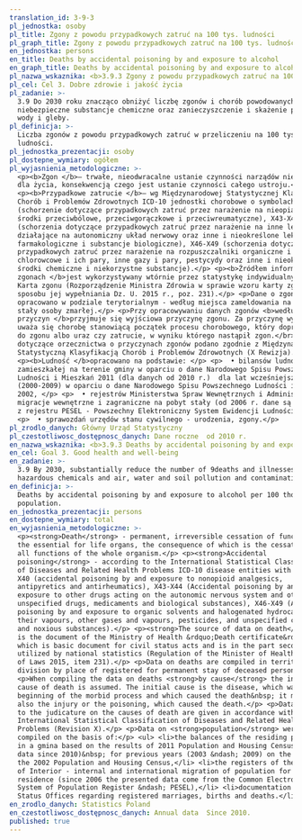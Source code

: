 ```yaml
---
translation_id: 3-9-3
pl_jednostka: osoby
pl_title: Zgony z powodu przypadkowych zatruć na 100 tys. ludności
pl_graph_title: Zgony z powodu przypadkowych zatruć na 100 tys. ludności
en_jednostka: persons
en_title: Deaths by accidental poisoning by and exposure to alcohol
en_graph_title: Deaths by accidental poisoning by and exposure to alcohol
pl_nazwa_wskaznika: <b>3.9.3 Zgony z powodu przypadkowych zatruć na 100 tys. ludności</b>
pl_cel: Cel 3. Dobre zdrowie i jakość życia
pl_zadanie: >-
  3.9 Do 2030 roku znacząco obniżyć liczbę zgonów i chorób powodowanych przez
  niebezpieczne substancje chemiczne oraz zanieczyszczenie i skażenie powietrza,
  wody i gleby.
pl_definicja: >-
  Liczba zgonów z powodu przypadkowych zatruć w przeliczeniu na 100 tys.
  ludności.
pl_jednostka_prezentacji: osoby
pl_dostepne_wymiary: ogółem
pl_wyjasnienia_metodologiczne: >-
  <p><b>Zgon </b>– trwałe, nieodwracalne ustanie czynności narządów niezbędnych
  dla życia, konsekwencją czego jest ustanie czynności całego ustroju.</p>
  <p><b>Przypadkowe zatrucie </b>– wg Międzynarodowej Statystycznej Klasyfikacji
  Chorób i Problemów Zdrowotnych ICD-10 jednostki chorobowe o symbolach: X40
  (schorzenie dotyczące przypadkowych zatruć przez narażenie na nieopiatowe
  środki przeciwbólowe, przeciwgorączkowe i przeciwreumatyczne), X43-X44
  (schorzenia dotyczące przypadkowych zatruć przez narażenie na inne leki
  działające na autonomiczny układ nerwowy oraz inne i nieokreślone leki, środki
  farmakologiczne i substancje biologiczne), X46-X49 (schorzenia dotyczące
  przypadkowych zatruć przez narażenie na rozpuszczalniki organiczne i
  chlorowcowe i ich pary, inne gazy i pary, pestycydy oraz inne i nieokreślone
  środki chemiczne i niekorzystne substancje).</p> <p><b>Źródłem informacji o
  zgonach </b>jest wykorzystywany wtórnie przez statystykę indywidualny dokument
  Karta zgonu (Rozporządzenie Ministra Zdrowia w sprawie wzoru karty zgonu i
  sposobu jej wypełniania Dz. U. 2015 r., poz. 231).</p> <p>Dane o zgonach
  opracowano w podziale terytorialnym - według miejsca zameldowania na pobyt
  stały osoby zmarłej.</p> <p>Przy opracowywaniu danych zgonów <b>według
  przyczyn </b>przyjmuje się wyjściowa przyczynę zgonu. Za przyczynę wyjściową
  uważa się chorobę stanowiącą początek procesu chorobowego, który doprowadził
  do zgonu albo uraz czy zatrucie, w wyniku którego nastąpił zgon.</br> <p>Dane
  dotyczące orzecznictwa o przyczynach zgonów podano zgodnie z Międzynarodową
  Statystyczną Klasyfikacją Chorób i Problemów Zdrowotnych (X Rewizja).</p>
  <p><b>Ludność </b>opracowano na podstawie: </p> <p>  • bilansów ludności
  zamieszkałej na terenie gminy w oparciu o dane Narodowego Spisu Powszechnego
  Ludności i Mieszkań 2011 (dla danych od 2010 r.)  dla lat wcześniejszych
  (2000-2009) w oparciu o dane Narodowego Spisu Powszechnego Ludności i Mieszkań
  2002, </p> <p>  • rejestrów Ministerstwa Spraw Wewnętrznych i Administracji -
  migracje wewnętrzne i zagraniczne na pobyt stały (od 2006 r. dane są pobierane
  z rejestru PESEL - Powszechny Elektroniczny System Ewidencji Ludności), </p>
  <p>  • sprawozdań urzędów stanu cywilnego - urodzenia, zgony.</p>
pl_zrodlo_danych: Główny Urząd Statystyczny
pl_czestotliwosc_dostępnosc_danych: Dane roczne  od 2010 r.
en_nazwa_wskaznika: <b>3.9.3 Deaths by accidental poisoning by and exposure to alcohol</b>
en_cel: Goal 3. Good health and well-being
en_zadanie: >-
  3.9 By 2030, substantially reduce the number of 9deaths and illnesses from
  hazardous chemicals and air, water and soil pollution and contamination
en_definicja: >-
  Deaths by accidental poisoning by and exposure to alcohol per 100 thous.
  population.
en_jednostka_prezentacji: persons
en_dostepne_wymiary: total
en_wyjasnienia_metodologiczne: >-
  <p><strong>Death</strong> - permanent, irreversible cessation of functions of
  the essential for life organs, the consequence of which is the cessation of
  all functions of the whole organism.</p> <p><strong>Accidental
  poisoning</strong> - according to the International Statistical Classification
  of Diseases and Related Health Problems ICD-10 disease entities with symbols:
  X40 (accidental poisoning by and exposure to nonopioid analgesics,
  antipyretics and antirheumatics), X43-X44 (Accidental poisoning by and
  exposure to other drugs acting on the autonomic nervous system and other and
  unspecified drugs, medicaments and biological substances), X46-X49 (Accidental
  poisoning by and exposure to organic solvents and halogenated hydrocarbons and
  their vapours, other gases and vapours, pesticides, and unspecified chemicals
  and noxious substances).</p> <p><strong>The source of data on death</strong>
  is the document of the Ministry of Health &rdquo;Death certificate&rdquo;,
  which is basic document for civil status acts and is in the part secondarily
  utilized by national statistics (Regulation of the Minister of Health, Journal
  of Laws 2015, item 231).</p> <p>Data on deaths are compiled in territorial
  division by place of registered for permanent stay of deceased person.</p>
  <p>When compiling the data on deaths <strong>by cause</strong> the initial
  cause of death is assumed. The initial cause is the disease, which was at the
  beginning of the morbid process and which caused the death&nbsp; it may be
  also the injury or the poisoning, which caused the death.</p> <p>Data relating
  to the judicature on the causes of death are given in accordance with the
  International Statistical Classification of Diseases and Related Health
  Problems (Revision X).</p> <p>Data on <strong>population</strong> were
  compiled on the basis of:</p> <ul> <li>the balances of the residing population
  in a gmina based on the results of 2011 Population and Housing Census (for
  data since 2010)&nbsp; for previous years (2003 &ndash; 2009) on the basis of
  the 2002 Population and Housing Census,</li> <li>the registers of the Ministry
  of Interior - internal and international migration of population for permanent
  residence (since 2006 the presented data come from the Common Electronic
  System of Population Register &ndash; PESEL),</li> <li>documentation of Civil
  Status Offices regarding registered marriages, births and deaths.</li> </ul>
en_zrodlo_danych: Statistics Poland
en_czestotliwosc_dostępnosc_danych: Annual data  Since 2010.
published: true
---
```

